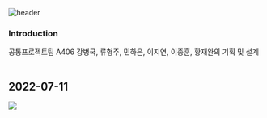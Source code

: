 <!-- 헤더 -->
![header](https://capsule-render.vercel.app/api?type=slice&color=auto&height=200&section=header&text=Hello!!&desc=We%20are%20A406&fontSize=60&rotate=14&fontAlignY=25&fontAlign=75&descAlignY=43&descAlign=80&&animation=twinkling)


### Introduction
공통프로젝트팀 A406 강병국, 류형주, 민하은, 이지연, 이종훈, 황재완의 기획 및 설계
<br/><br/>


## 2022-07-11
<img src="https://img.shields.io/badge/Notion-E8E8E8?style=flat&logo=Notion&logoColor=black"/>

